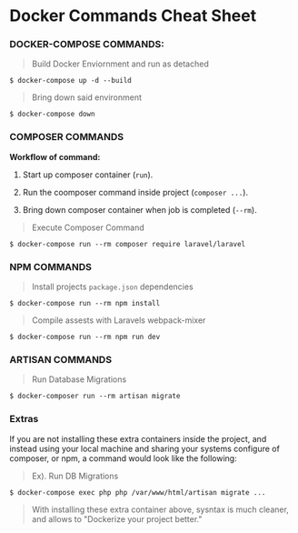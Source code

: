 # Docker Commands Cheat Sheet

### DOCKER-COMPOSE COMMANDS:
> Build Docker Enviornment and run as detached

    $ docker-compose up -d --build

> Bring down said environment

    $ docker-compose down


### COMPOSER COMMANDS
**Workflow of command:**

1. Start up composer container (`run`).

2. Run the coomposer command inside project (`composer ...`).

3. Bring down composer container when job is completed (`--rm`).

> Execute Composer Command

    $ docker-compose run --rm composer require laravel/laravel


### NPM COMMANDS
> Install projects `package.json` dependencies

    $ docker-compose run --rm npm install

> Compile assests with Laravels webpack-mixer

    $ docker-compose run --rm npm run dev

### ARTISAN COMMANDS

> Run Database Migrations

    $ docker-composer run --rm artisan migrate


### Extras
If you are not installing these extra containers inside the project, and instead using your local machine and sharing your systems configure of composer, or npm, a command would look like the following:

> Ex). Run DB Migrations

    $ docker-compose exec php php /var/www/html/artisan migrate ...

 > With installing these extra container above, sysntax is much cleaner, and allows to "Dockerize your project better."